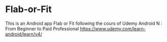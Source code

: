 # Flab-or-Fit
This is an Android app Flab or Fit following the cours of Udemy Android N : From Beginner to Paid Professional https://www.udemy.com/learn-android/learn/v4/
